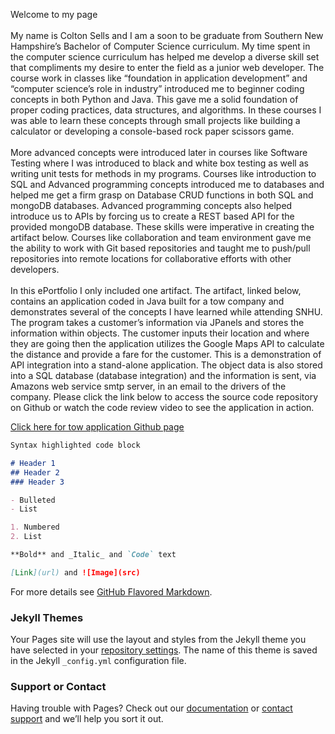 Welcome to my page<br><br>
	My name is Colton Sells and I am a soon to be graduate from Southern New Hampshire’s Bachelor of Computer Science curriculum. My time spent in the computer science curriculum has helped me develop a diverse skill set that compliments my desire to enter the field as a junior web developer. The course work in classes like “foundation in application development” and “computer science’s role in industry” introduced me to beginner coding concepts in both Python and Java. This gave me a solid foundation of proper coding practices, data structures, and algorithms. In these courses I was able to learn these concepts through small projects like building a calculator or developing a console-based rock paper scissors game. <br><br>
	More advanced concepts were introduced later in courses like Software Testing where I was introduced to black and white box testing as well as writing unit tests for methods in my programs. Courses like introduction to SQL and Advanced programming concepts introduced me to databases and helped me get a firm grasp on Database CRUD functions in both SQL and mongoDB databases. Advanced programming concepts also helped introduce us to APIs by forcing us to create a REST based API for the provided mongoDB database. These skills were imperative in creating the artifact below. Courses like collaboration and team environment gave me the ability to work with Git based repositories and taught me to push/pull repositories into remote locations for collaborative efforts with other developers. <br><br>
	In this ePortfolio I only included one artifact. The artifact, linked below, contains an application coded in Java built for a tow company and demonstrates several of the concepts I have learned while attending SNHU. The program takes a customer’s information via JPanels and stores the information within objects. The customer inputs their location and where they are going then the application utilizes the Google Maps API to calculate the distance and provide a fare for the customer. This is a demonstration of API integration into a stand-alone application. The object data is also stored into a SQL database (database integration) and the information is sent, via Amazons web service smtp server, in an email to the drivers of the company. Please click the link below to access the source code repository on Github or watch the code review video to see the application in action.<br>


<a href="https://github.com/coltonsells/Capstone-Project"> Click here for tow application Github page</a>
```markdown
Syntax highlighted code block

# Header 1
## Header 2
### Header 3

- Bulleted
- List

1. Numbered
2. List

**Bold** and _Italic_ and `Code` text

[Link](url) and ![Image](src)
```

For more details see [GitHub Flavored Markdown](https://guides.github.com/features/mastering-markdown/).

### Jekyll Themes

Your Pages site will use the layout and styles from the Jekyll theme you have selected in your [repository settings](https://github.com/coltonsells/Capstone-Project/settings). The name of this theme is saved in the Jekyll `_config.yml` configuration file.

### Support or Contact

Having trouble with Pages? Check out our [documentation](https://help.github.com/categories/github-pages-basics/) or [contact support](https://github.com/contact) and we’ll help you sort it out.
